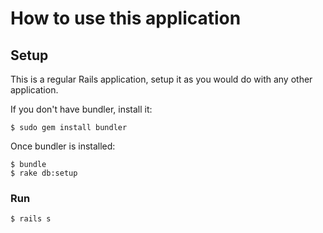 # How to use this application


## Setup

This is a regular Rails application, setup it as you would do with any other
application.

If you don't have bundler, install it:

    $ sudo gem install bundler

Once bundler is installed:

    $ bundle
    $ rake db:setup

### Run 

    $ rails s


